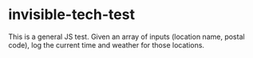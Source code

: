 # invisible-tech-test
This is a general JS test. Given an array of inputs (location name, postal code), log the current time and weather for those locations.
